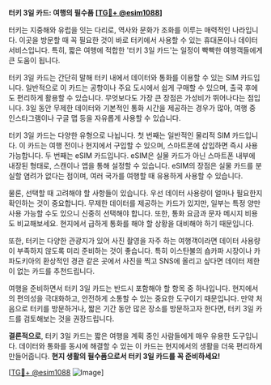 **터키 3일 카드: 여행의 필수품 [[TG💪+ @esim1088](https://t.me/s/esim1088)]**

터키는 지중해와 유럽을 잇는 다리로, 역사와 문화가 조화를 이루는 매력적인 나라입니다. 이곳을 방문할 때 꼭 필요한 것이 바로 터키에서 사용할 수 있는 휴대폰이나 데이터 서비스입니다. 특히, 짧은 여행에 적합한 '터키 3일 카드'는 일정이 빡빡한 여행객들에게 큰 도움이 됩니다.

터키 3일 카드는 간단히 말해 터키 내에서 데이터와 통화를 이용할 수 있는 SIM 카드입니다. 일반적으로 이 카드는 공항이나 주요 도시에서 쉽게 구매할 수 있으며, 출국 후에도 편리하게 활용할 수 있습니다. 무엇보다도 가장 큰 장점은 가성비가 뛰어나다는 점입니다. 3일 동안 무제한 데이터와 기본적인 통화 시간을 제공하는 경우가 많아, 여행 중 인스타그램이나 구글 맵 등을 자유롭게 사용할 수 있습니다.

터키 3일 카드는 다양한 유형으로 나뉩니다. 첫 번째는 일반적인 물리적 SIM 카드입니다. 이 카드는 여행 전이나 현지에서 구입할 수 있으며, 스마트폰에 삽입하면 즉시 사용 가능합니다. 두 번째는 eSIM 카드입니다. eSIM은 실물 카드가 아닌 스마트폰 내부에 내장된 형태로, 스캔이나 앱을 통해 설정할 수 있습니다. eSIM의 장점은 실물 카드를 분실할 염려가 없다는 점이며, 여러 국가를 여행할 때 유용하게 사용할 수 있습니다.

물론, 선택할 때 고려해야 할 사항들이 있습니다. 우선 데이터 사용량이 얼마나 필요한지 확인하는 것이 중요합니다. 무제한 데이터를 제공하는 카드가 있지만, 일부는 특정 양만 사용 가능할 수도 있으니 신중히 선택해야 합니다. 또한, 통화 요금과 문자 메시지 비용도 비교해보세요. 현지에서 급하게 통화를 해야 할 상황을 대비해야 하기 때문입니다.

또한, 터키는 다양한 관광지가 있어 사진 촬영을 자주 하는 여행객이라면 데이터 사용량이 부족하지 않도록 미리 준비하는 것이 좋습니다. 특히 이스탄불의 숍카파 시장이나 카파도키아의 환상적인 경관 같은 곳에서 사진을 찍고 SNS에 올리고 싶다면 데이터 제한이 없는 카드를 추천드립니다.

여행을 준비하면서 터키 3일 카드는 반드시 포함해야 할 항목 중 하나입니다. 현지에서의 편의성을 극대화하고, 안전하게 소통할 수 있는 중요한 도구이기 때문입니다. 만약 처음으로 터키를 방문하거나, 짧은 기간 동안 많은 장소를 방문하고자 한다면, 터키 3일 카드를 검토해보는 것을 권장드립니다.

**결론적으로**, 터키 3일 카드는 짧은 여행을 계획 중인 사람들에게 매우 유용한 도구입니다. 데이터와 통화를 동시에 해결할 수 있는 이 카드는 현지에서의 생활을 더욱 편리하게 만들어줍니다. **현지 생활의 필수품으로서 터키 3일 카드를 꼭 준비하세요!**

[[TG💪+ @esim1088](https://t.me/s/esim1088) ![Image](https://i.postimg.cc/Y0z9fWf4/image.png)]